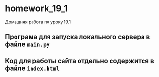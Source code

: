 # homework_19_1
Домашняя работа по уроку 19.1

## Програма для запуска локального сервера в файле `main.py`

## Код для работы сайта отдельно содержится в файле `index.html`
